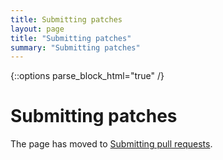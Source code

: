 ```yaml
---
title: Submitting patches
layout: page
title: "Submitting patches"
summary: "Submitting patches"
---
```

{::options parse_block_html="true" /}

Submitting patches
==================

The page has moved to [Submitting pull requests](pull_requests.html).
